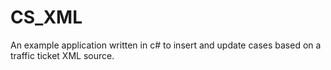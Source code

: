 # CS_XML
An example application written in c# to insert and update cases based on a traffic ticket XML source.
